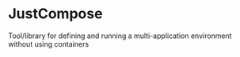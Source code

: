 # JustCompose
Tool/library for defining and running a multi-application environment without using containers
